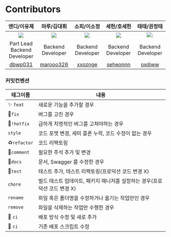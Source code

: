 # Contributors

|                         앤디/이유제                         |                           마루/김대휘                           |                         소피/이소정                         |                          세헌/호세헌                          |                        태태/권정태                        |
|:------------------------------------------------------:|:----------------------------------------------------------:|:------------------------------------------------------:|:--------------------------------------------------------:|:----------------------------------------------------:|
|  <img src="https://github.com/dbwp031.png?size=100">   |   <img src="https://github.com/marooo326.png?size=100">    |  <img src="https://github.com/xxoznge.png?size=100">   |   <img src="https://github.com/seheonnn.png?size=100">   | <img src="https://github.com/oxdjww.png?size=100">:  |
|            Part Lead<br/>Backend Developer             |                     Backend Developer                      |                   Backend Developer                    |                    Backend Developer                     |                  Backend Developer                   |
| <center>[dbwp031](https://github.com/dbwp031)</center> | <center>[marooo326](https://github.com/marooo326)</center> | <center>[xxoznge](https://github.com/xxoznge)</center> | <center>[seheonnn](https://github.com/seheonnn)</center> | <center>[oxdjww](https://github.com/oxdjww)</center> |

### 커밋컨벤션

| 태그이름                       | 내용                                          |
|----------------------------|---------------------------------------------|
| :sparkles: `feat`          | 새로운 기능을 추가할 경우                              |
| :bug:`fix `                | 버그를 고친 경우                                   |
| :bug:`!hotfix`             | 급하게 치명적인 버그를 고쳐야하는 경우                       |
| `style`                    | 코드 포맷 변경, 세미 콜론 누락, 코드 수정이 없는 경우            |
| :recycle:`refactor`        | 코드 리팩토링                                     |
| :memo:`comment`            | 필요한 주석 추가 및 변경                              |
| :memo:`docs`	              | 문서, Swagger 를 수정한 경우                        |
| :hammer:`test`             | 테스트 추가, 테스트 리팩토링(프로덕션 코드 변경 X)              |
| `chore`	                   | 빌드 태스트 업데이트, 패키지 매니저를 설정하는 경우(프로덕션 코드 변경 X) |
| `rename`                   | 파일 혹은 폴더명을 수정하거나 옮기는 작업만인 경우                |
| `remove`                   | 파일을 삭제하는 작업만 수행한 경우                         |
| :construction_worker: `ci` | 배포 방식 수정 및 새로 추가                            |
| :green_heart: `ci`         | 기존 배포 스크립트 수정                               |
